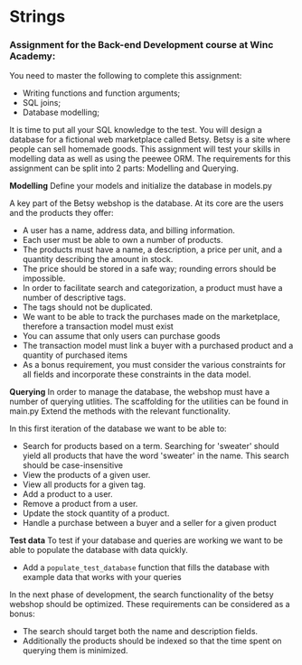 # Strings

### Assignment for the Back-end Development course at Winc Academy:

You need to master the following to complete this assignment:

- Writing functions and function arguments;
- SQL joins;
- Database modelling;


It is time to put all your SQL knowledge to the test. You will design a database for a fictional web marketplace called Betsy. Betsy is a site where people can sell homemade goods. This assignment will test your skills in modelling data as well as using the peewee ORM. The requirements for this assignment can be split into 2 parts: Modelling and Querying.

**Modelling**
Define your models and initialize the database in models.py

A key part of the Betsy webshop is the database. At its core are the users and the products they offer:
- A user has a name, address data, and billing information.
- Each user must be able to own a number of products.
- The products must have a name, a description, a price per unit, and a quantity describing the amount in stock.
- The price should be stored in a safe way; rounding errors should be impossible.
- In order to facilitate search and categorization, a product must have a number of descriptive tags.
- The tags should not be duplicated.
- We want to be able to track the purchases made on the marketplace, therefore a transaction model must exist
- You can assume that only users can purchase goods
- The transaction model must link a buyer with a purchased product and a quantity of purchased items
- As a bonus requirement, you must consider the various constraints for all fields and incorporate these constraints in the data model.

**Querying**
In order to manage the database, the webshop must have a number of querying utlities. The scaffolding for the utilities can be found in main.py Extend the methods with the relevant functionality.

In this first iteration of the database we want to be able to:

- Search for products based on a term. Searching for 'sweater' should yield all products that have the word 'sweater' in the name. This search should be case-insensitive
- View the products of a given user.
- View all products for a given tag.
- Add a product to a user.
- Remove a product from a user.
- Update the stock quantity of a product.
- Handle a purchase between a buyer and a seller for a given product

**Test data**
To test if your database and queries are working we want to be able to populate the database with data quickly.

- Add a `populate_test_database` function that fills the database with example data that works with your queries

In the next phase of development, the search functionality of the betsy webshop should be optimized. These requirements can be considered as a bonus:

- The search should target both the name and description fields.
- Additionally the products should be indexed so that the time spent on querying them is minimized.
